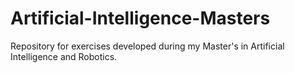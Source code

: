# Artificial-Intelligence-Masters
 Repository for exercises developed during my Master's in Artificial Intelligence and Robotics.
